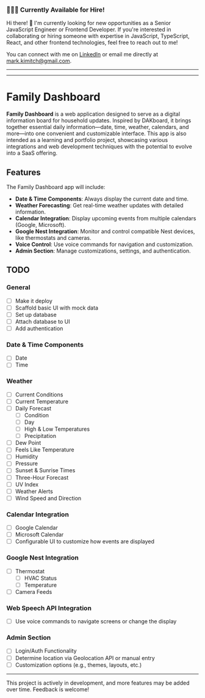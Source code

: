 ### 👨🏼‍💻 Currently Available for Hire!

Hi there! 👋 I'm currently looking for new opportunities as a Senior JavaScript Engineer or Frontend Developer. If you're interested in collaborating or hiring someone with expertise in JavaScript, TypeScript, React, and other frontend technologies, feel free to reach out to me!

You can connect with me on [LinkedIn](https://www.linkedin.com/in/mkimitch/) or email me directly at [mark.kimitch@gmail.com](mailto:mark.kimitch@gmail.com).

---

---

# Family Dashboard

**Family Dashboard** is a web application designed to serve as a digital information board for household updates. Inspired by DAKboard, it brings together essential daily information—date, time, weather, calendars, and more—into one convenient and customizable interface. This app is also intended as a learning and portfolio project, showcasing various integrations and web development techniques with the potential to evolve into a SaaS offering.

## Features

The Family Dashboard app will include:

- **Date & Time Components**: Always display the current date and time.
- **Weather Forecasting**: Get real-time weather updates with detailed information.
- **Calendar Integration**: Display upcoming events from multiple calendars (Google, Microsoft).
- **Google Nest Integration**: Monitor and control compatible Nest devices, like thermostats and cameras.
- **Voice Control**: Use voice commands for navigation and customization.
- **Admin Section**: Manage customizations, settings, and authentication.

## TODO

### General

- [ ] Make it deploy
- [ ] Scaffold basic UI with mock data
- [ ] Set up database
- [ ] Attach database to UI
- [ ] Add authentication

### Date & Time Components

- [ ] Date
- [ ] Time

### Weather

- [ ] Current Conditions
- [ ] Current Temperature
- [ ] Daily Forecast
  - [ ] Condition
  - [ ] Day
  - [ ] High & Low Temperatures
  - [ ] Precipitation
- [ ] Dew Point
- [ ] Feels Like Temperature
- [ ] Humidity
- [ ] Pressure
- [ ] Sunset & Sunrise Times
- [ ] Three-Hour Forecast
- [ ] UV Index
- [ ] Weather Alerts
- [ ] Wind Speed and Direction

### Calendar Integration

- [ ] Google Calendar
- [ ] Microsoft Calendar
- [ ] Configurable UI to customize how events are displayed

### Google Nest Integration

- [ ] Thermostat
  - [ ] HVAC Status
  - [ ] Temperature
- [ ] Camera Feeds

### Web Speech API Integration

- [ ] Use voice commands to navigate screens or change the display

### Admin Section

- [ ] Login/Auth Functionality
- [ ] Determine location via Geolocation API or manual entry
- [ ] Customization options (e.g., themes, layouts, etc.)

---

This project is actively in development, and more features may be added over time. Feedback is welcome!
